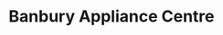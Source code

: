 ---
title: "Banbury Appliance Centre"
url: /banbury/banbury-appliance-centre/
shop: Haushaltsgeräte
---